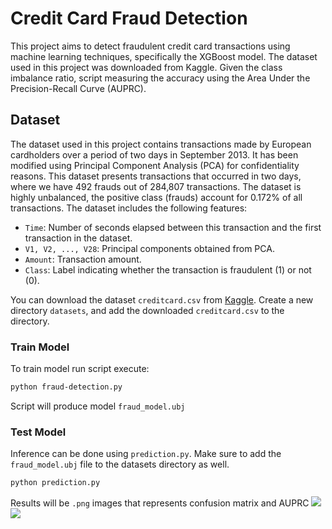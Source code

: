 # Credit Card Fraud Detection

This project aims to detect fraudulent credit card transactions using machine learning techniques, specifically the XGBoost model. The dataset used in this project was downloaded from Kaggle.
Given the class imbalance ratio, script measuring the accuracy using the Area Under the Precision-Recall Curve (AUPRC).

## Dataset

The dataset used in this project contains transactions made by European cardholders over a period of two days in September 2013. It has been modified using Principal Component Analysis (PCA) for confidentiality reasons. 
This dataset presents transactions that occurred in two days, where we have 492 frauds out of 284,807 transactions. The dataset is highly unbalanced, the positive class (frauds) account for 0.172% of all transactions.
The dataset includes the following features:

- `Time`: Number of seconds elapsed between this transaction and the first transaction in the dataset.
- `V1, V2, ..., V28`: Principal components obtained from PCA.
- `Amount`: Transaction amount.
- `Class`: Label indicating whether the transaction is fraudulent (1) or not (0).

You can download the dataset `creditcard.csv` from [Kaggle](https://www.kaggle.com/datasets/mlg-ulb/creditcardfraud/download?datasetVersionNumber=3).
Create a new directory `datasets`, and add the downloaded `creditcard.csv` to the directory.

### Train Model

To train model run script execute:
```bash
python fraud-detection.py
``` 
Script will produce model `fraud_model.ubj`
### Test Model
Inference can be done using `prediction.py`. Make sure to add the `fraud_model.ubj` file to the datasets directory as well.

```bash
python prediction.py
```
Results will be `.png` images that represents confusion matrix and AUPRC
![](images/AUPRC.png)
![](images/C-matrix.png)
